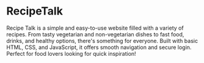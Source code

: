 # RecipeTalk
Recipe Talk is a simple and easy-to-use website filled with a variety of recipes. From tasty vegetarian and non-vegetarian dishes to fast food, drinks, and healthy options, there's something for everyone. Built with basic HTML, CSS, and JavaScript, it offers smooth navigation and secure login. Perfect for food lovers looking for quick inspiration!
